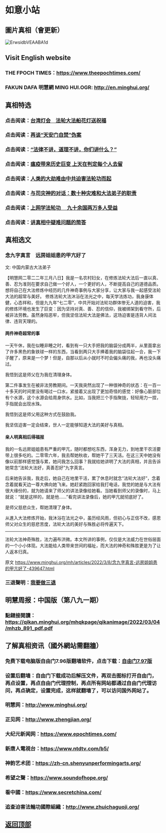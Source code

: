 # 如意小站

## 圖片真相（會更新）

![ErwsidbVEAABA1d](https://user-images.githubusercontent.com/79625284/157207421-058580c7-c8f5-4608-884b-8e8afe5624de.jpg)

## Visit English website

### THE FPOCH TIMES：https://www.theepochtimes.com/

### FAKUN DAFA 明慧網 MING HUI.OGR: http://en.minghui.org/

## 真相特选

### 点击阅读：[台湾灯会　法轮大法船花灯送祝福](https://github.com/pinhe91/dfhcjsr/tree/main) 

### 点击阅读：[再谈“天安门自焚”伪案](https://github.com/pinhe91/whjm/tree/main)

### 点击阅读：[“法律不讲，道理不讲，你们讲什么？”](https://github.com/pinhe91/jlxe/tree/main)

### 点击阅读：[瘟疫带来历史巨变 上天在判定每个人去留](https://github.com/pinhe91/jcxw2/blob/main/README.md)

### 点击阅读：[人类的大劫难由中共迫害法轮功而起](https://github.com/pinhe91/jcxw4/tree/main) 

### 点击阅读：[与司灾神的对话：数十种灾难和大法弟子的职责](https://github.com/pinhe91/jcxw1/tree/main) 

### 点击阅读：[上网学法轮功 　九十余国两万多人受益](https://github.com/pinhe91/jcxw5/tree/main)

### 点击阅读：[讲真相中疑难问题的简答](https://github.com/pinhe91/jcxw3/tree/main)

## 真相选文

### 念九字真言　远房姐姐患的甲亢好了

文: 中国内蒙古大法弟子 

【明慧网二零二二年三月八日】我是一名农村妇女，在修炼法轮大法后一直以真、善、忍为准则在要求自己做一个好人，一个更好的人，不断提高自己的道德品质。想将自己在大法修炼中经历的几件神奇事例与大家分享，让大家与我一起感受法轮大法的超常与美好。
修炼法轮大法沐浴在法光之中，每天学法炼功，我身康体健，心态祥和，但是九九年“七二零”，中共开始对法轮功群体惨无人道的迫害，我的修炼环境也发生了巨变：因为坚持对真、善、忍的信仰，我被绑架到看守所，后被非法劳教。虽然身陷恶牢，但我坚信法轮大法是佛法，这场迫害是违背人间法律、违背天理的。

#### 两件神奇超常的事

一天午休，我在似睡非睡之时，看到有一只大手把我的脑袋分成两半，从里面拿出了许多黑色的象铁球一样的东西，当看到两只大手捧着我的脑袋往起一合，我一下子醒了，原来是一个梦！但是，自那以后从小就时不时会偏头痛的我，再也没头痛过。

我悟到这是师父在为我在清理身体。

第二件事发生在被非法劳教期间。一天我突然出现了一种很神奇的状态：在一百一十多天的时间里没有喝过一口水，紧接着又出现了更加奇怪的感觉：好像心脏部位有个水源，这个水源会给周身供水。比如，当我把三个手指聚拢，轻轻用力一捏，手指就会出现水珠。

我悟到这是师父用这种方式在鼓励我。

我坚信迫害一定会结束，世人一定能够知道大法的美好与真相。

#### 亲人明真相后得福报

我的一名远房姐姐患有严重的甲亢，随时都想吃东西，浑身无力，到地里干农活要带上很多吃的。二零零六年，我去帮她秋收，帮她干了三天活。在这三天中她没有像以前那样感觉饿与累，她问我怎么回事？我就给她讲明了大法的真相，并且告诉她常念“法轮大法好，真善忍好”九字真言。

后来她告诉我，我走后，她自己在地里干活，累了休息时就念“法轮大法好”，念着念着就看天边一尊大佛向她飞来。她赶紧跑回家给我打电话，我觉的她是与大法有很大缘份的，就为她请来了师父的讲法录像给她看。当她看到师父的录像时，马上就说：“就是这样的，就是他……”看完讲法录像后，她的甲亢就彻底好了。

是师父慈悲众生，帮她清理了身体。

从進入大法修炼开始，我沐浴在法光之中，虽历经风雨，但初心与正信不改，感恩师父对众生的慈悲苦度，法轮大法的美好与殊胜必将传遍天下。

* * * * * * *
法轮大法神奇殊胜，法力遍布洪微。本文所讲的事例，仅仅是大法威力在世俗层面的一个小小体现。大法能给人类带来世间的福祉，而大法的神奇和殊胜更是为了让人返本归真。

原文 https://www.minghui.org/mh/articles/2022/3/8/念九字真言-远房姐姐患的甲亢好了-439647.html

### 三退聲明：[我要做三退](https://tuidang.epochtimes.com/)

## 明慧周报：中国版（第八九一期）

### 點鏈接閱讀：https://qikan.minghui.org/mhqkpage/qikanimage/2022/03/04/mhzb_891_pdf.pdf

## 了解真相资讯（國外網站需翻牆）

### 免费下载电脑版自由门7.96版翻墙软件，点击下载：[自由门7.97版](https://github.com/pinhe91/tuiguang/files/6839679/fg797r.zip)

### 设置后翻墙：自由门下载成功后解压文件，再双击图标打开自由门，再点设置，再点自由门代理控制，再点所有网站都通过自由门代理访问，再点确定，设置完成，这样就翻墙了，可以访问国外网站了。

### 明慧网：http://www.minghui.org/

### 正见网：http://www.zhengjian.org/

### 大纪元新闻网：https://www.epochtimes.com/

### 新唐人電視台：https://www.ntdtv.com/b5/

### 神韵艺术团：https://zh-cn.shenyunperformingarts.org/

### 希望之聲：https://www.soundofhope.org/

### 看中國：https://www.secretchina.com/

### 追查迫害法輪功國際組織：http://www.zhuichaguoji.org/

## [返回顶部](https://git.io/Js3EY)
